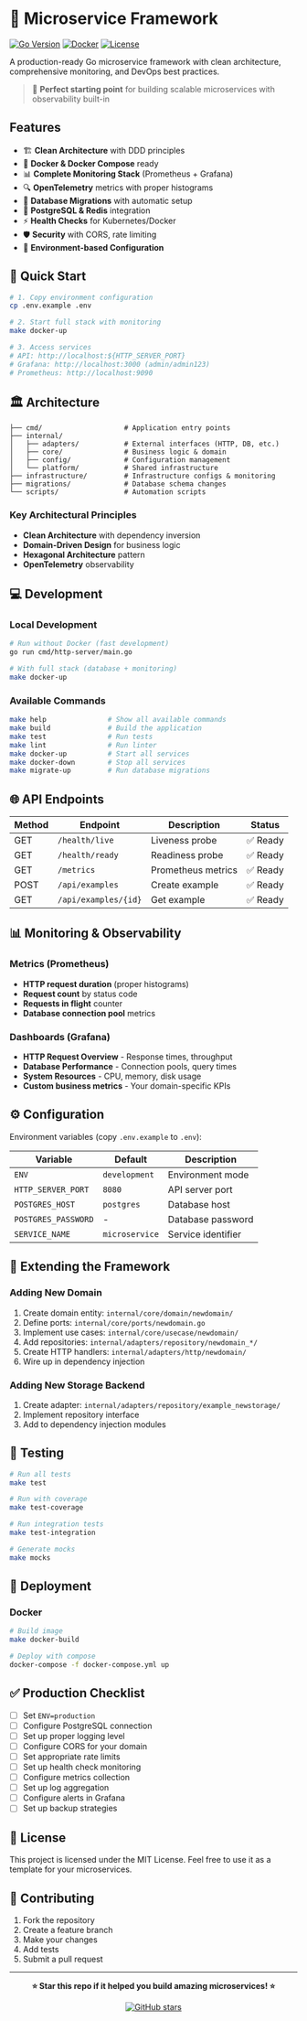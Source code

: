 # 🚀 Microservice Framework

[![Go Version](https://img.shields.io/badge/Go-1.24+-00ADD8?style=for-the-badge&logo=go)](https://golang.org)
[![Docker](https://img.shields.io/badge/Docker-Ready-2496ED?style=for-the-badge&logo=docker)](https://docker.com)
[![License](https://img.shields.io/badge/License-MIT-green?style=for-the-badge)](LICENSE)

A production-ready Go microservice framework with clean architecture, comprehensive monitoring, and DevOps best
practices.

> 🎯 **Perfect starting point** for building scalable microservices with observability built-in

## Features

- 🏗️ **Clean Architecture** with DDD principles
- 🐳 **Docker & Docker Compose** ready
- 📊 **Complete Monitoring Stack** (Prometheus + Grafana)
- 🔍 **OpenTelemetry** metrics with proper histograms
- 🔄 **Database Migrations** with automatic setup
- 💾 **PostgreSQL & Redis** integration
- ⚡ **Health Checks** for Kubernetes/Docker
- 🛡️ **Security** with CORS, rate limiting
- 🔧 **Environment-based Configuration**

## 🚀 Quick Start

```bash
# 1. Copy environment configuration
cp .env.example .env

# 2. Start full stack with monitoring
make docker-up

# 3. Access services
# API: http://localhost:${HTTP_SERVER_PORT}
# Grafana: http://localhost:3000 (admin/admin123)
# Prometheus: http://localhost:9090
```

## 🏛️ Architecture

```
├── cmd/                    # Application entry points
├── internal/
│   ├── adapters/           # External interfaces (HTTP, DB, etc.)
│   ├── core/               # Business logic & domain
│   ├── config/             # Configuration management
│   └── platform/           # Shared infrastructure
├── infrastructure/         # Infrastructure configs & monitoring
├── migrations/             # Database schema changes
└── scripts/                # Automation scripts
```

### Key Architectural Principles

- **Clean Architecture** with dependency inversion
- **Domain-Driven Design** for business logic
- **Hexagonal Architecture** pattern
- **OpenTelemetry** observability

## 💻 Development

### Local Development

```bash
# Run without Docker (fast development)
go run cmd/http-server/main.go

# With full stack (database + monitoring)
make docker-up
```

### Available Commands

```bash
make help               # Show all available commands
make build              # Build the application
make test               # Run tests
make lint               # Run linter
make docker-up          # Start all services
make docker-down        # Stop all services
make migrate-up         # Run database migrations
```

## 🌐 API Endpoints

| Method | Endpoint             | Description        | Status  |
|--------|----------------------|--------------------|---------|
| GET    | `/health/live`       | Liveness probe     | ✅ Ready |
| GET    | `/health/ready`      | Readiness probe    | ✅ Ready |
| GET    | `/metrics`           | Prometheus metrics | ✅ Ready |
| POST   | `/api/examples`      | Create example     | ✅ Ready |
| GET    | `/api/examples/{id}` | Get example        | ✅ Ready |

## 📊 Monitoring & Observability

### Metrics (Prometheus)

- **HTTP request duration** (proper histograms)
- **Request count** by status code
- **Requests in flight** counter
- **Database connection pool** metrics

### Dashboards (Grafana)

- **HTTP Request Overview** - Response times, throughput
- **Database Performance** - Connection pools, query times
- **System Resources** - CPU, memory, disk usage
- **Custom business metrics** - Your domain-specific KPIs

## ⚙️ Configuration

Environment variables (copy `.env.example` to `.env`):

| Variable            | Default        | Description        |
|---------------------|----------------|--------------------|
| `ENV`               | `development`  | Environment mode   |
| `HTTP_SERVER_PORT`  | `8080`         | API server port    |
| `POSTGRES_HOST`     | `postgres`     | Database host      |
| `POSTGRES_PASSWORD` | -              | Database password  |
| `SERVICE_NAME`      | `microservice` | Service identifier |

## 🔧 Extending the Framework

### Adding New Domain

1. Create domain entity: `internal/core/domain/newdomain/`
2. Define ports: `internal/core/ports/newdomain.go`
3. Implement use cases: `internal/core/usecase/newdomain/`
4. Add repositories: `internal/adapters/repository/newdomain_*/`
5. Create HTTP handlers: `internal/adapters/http/newdomain/`
6. Wire up in dependency injection

### Adding New Storage Backend

1. Create adapter: `internal/adapters/repository/example_newstorage/`
2. Implement repository interface
3. Add to dependency injection modules

## 🧪 Testing

```bash
# Run all tests
make test

# Run with coverage
make test-coverage

# Run integration tests
make test-integration

# Generate mocks
make mocks
```

## 🚀 Deployment

### Docker

```bash
# Build image
make docker-build

# Deploy with compose
docker-compose -f docker-compose.yml up
```

## ✅ Production Checklist

- [ ] Set `ENV=production`
- [ ] Configure PostgreSQL connection
- [ ] Set up proper logging level
- [ ] Configure CORS for your domain
- [ ] Set appropriate rate limits
- [ ] Set up health check monitoring
- [ ] Configure metrics collection
- [ ] Set up log aggregation
- [ ] Configure alerts in Grafana
- [ ] Set up backup strategies

## 📄 License

This project is licensed under the MIT License. Feel free to use it as a template for your microservices.

## 🤝 Contributing

1. Fork the repository
2. Create a feature branch
3. Make your changes
4. Add tests
5. Submit a pull request

---

<div align="center">

**⭐ Star this repo if it helped you build amazing microservices! ⭐**

[![GitHub stars](https://img.shields.io/github/stars/Kalaganov-Konstantin/go-microservice-template?style=social)](https://github.com/yourusername/microservice-framework/stargazers)

</div>
